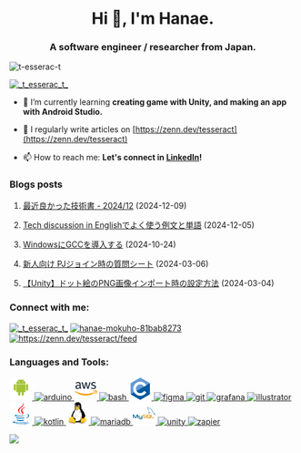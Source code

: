 <h1 align="center">Hi 👋, I'm Hanae.</h1>
<h3 align="center">A software engineer / researcher from Japan.</h3>

<p align="left"> <img src="https://komarev.com/ghpvc/?username=t-esserac-t&label=Profile%20views&color=0e75b6&style=flat" alt="t-esserac-t" /> </p>

<p align="left"> <a href="https://twitter.com/_t_esserac_t_" target="blank"><img src="https://img.shields.io/twitter/follow/_t_esserac_t_?logo=twitter&style=for-the-badge" alt="_t_esserac_t_" /></a> </p>

- 🌱 I’m currently learning **creating game with Unity, and making an app with Android Studio.**

- 📝 I regularly write articles on [https://zenn.dev/tesseract](https://zenn.dev/tesseract)

- 📫 How to reach me: **Let's connect in [LinkedIn](https://www.linkedin.com/in/hanae-mokuho-81bab8273/)!**

### Blogs posts


<!-- BLOG-POST-LIST:START -->
 1. [最近良かった技術書 - 2024/12](https://zenn.dev/tesseract/articles/76f5dcc4656679) (2024-12-09)

 2. [Tech discussion in Englishでよく使う例文と単語](https://zenn.dev/tesseract/articles/475c97e7498ab3) (2024-12-05)

 3. [WindowsにGCCを導入する](https://zenn.dev/tesseract/articles/9f13f1e52824e0) (2024-10-24)

 4. [新人向け PJジョイン時の質問シート](https://zenn.dev/tesseract/articles/686659f6f1a663) (2024-03-06)

 5. [【Unity】ドット絵のPNG画像インポート時の設定方法](https://zenn.dev/tesseract/articles/ed36bc8f24c28d) (2024-03-04)
<!-- BLOG-POST-LIST:END -->

<h3 align="left">Connect with me:</h3>
<p align="left">
<a href="https://twitter.com/_t_esserac_t_" target="blank"><img align="center" src="https://raw.githubusercontent.com/rahuldkjain/github-profile-readme-generator/master/src/images/icons/Social/twitter.svg" alt="_t_esserac_t_" height="30" width="40" /></a>
<a href="https://linkedin.com/in/hanae-mokuho-81bab8273" target="blank"><img align="center" src="https://raw.githubusercontent.com/rahuldkjain/github-profile-readme-generator/master/src/images/icons/Social/linked-in-alt.svg" alt="hanae-mokuho-81bab8273" height="30" width="40" /></a>
<a href="https://zenn.dev/tesseract/feed" target="blank"><img align="center" src="https://raw.githubusercontent.com/rahuldkjain/github-profile-readme-generator/master/src/images/icons/Social/rss.svg" alt="https://zenn.dev/tesseract/feed" height="30" width="40" /></a>
</p>

<h3 align="left">Languages and Tools:</h3>
<p align="left"> <a href="https://developer.android.com" target="_blank" rel="noreferrer"> <img src="https://raw.githubusercontent.com/devicons/devicon/master/icons/android/android-original-wordmark.svg" alt="android" width="40" height="40"/> </a> <a href="https://www.arduino.cc/" target="_blank" rel="noreferrer"> <img src="https://cdn.worldvectorlogo.com/logos/arduino-1.svg" alt="arduino" width="40" height="40"/> </a> <a href="https://aws.amazon.com" target="_blank" rel="noreferrer"> <img src="https://raw.githubusercontent.com/devicons/devicon/master/icons/amazonwebservices/amazonwebservices-original-wordmark.svg" alt="aws" width="40" height="40"/> </a> <a href="https://www.gnu.org/software/bash/" target="_blank" rel="noreferrer"> <img src="https://www.vectorlogo.zone/logos/gnu_bash/gnu_bash-icon.svg" alt="bash" width="40" height="40"/> </a> <a href="https://www.cprogramming.com/" target="_blank" rel="noreferrer"> <img src="https://raw.githubusercontent.com/devicons/devicon/master/icons/c/c-original.svg" alt="c" width="40" height="40"/> </a> <a href="https://www.figma.com/" target="_blank" rel="noreferrer"> <img src="https://www.vectorlogo.zone/logos/figma/figma-icon.svg" alt="figma" width="40" height="40"/> </a> <a href="https://git-scm.com/" target="_blank" rel="noreferrer"> <img src="https://www.vectorlogo.zone/logos/git-scm/git-scm-icon.svg" alt="git" width="40" height="40"/> </a> <a href="https://grafana.com" target="_blank" rel="noreferrer"> <img src="https://www.vectorlogo.zone/logos/grafana/grafana-icon.svg" alt="grafana" width="40" height="40"/> </a> <a href="https://www.adobe.com/in/products/illustrator.html" target="_blank" rel="noreferrer"> <img src="https://www.vectorlogo.zone/logos/adobe_illustrator/adobe_illustrator-icon.svg" alt="illustrator" width="40" height="40"/> </a> <a href="https://www.java.com" target="_blank" rel="noreferrer"> <img src="https://raw.githubusercontent.com/devicons/devicon/master/icons/java/java-original.svg" alt="java" width="40" height="40"/> </a> <a href="https://kotlinlang.org" target="_blank" rel="noreferrer"> <img src="https://www.vectorlogo.zone/logos/kotlinlang/kotlinlang-icon.svg" alt="kotlin" width="40" height="40"/> </a> <a href="https://www.linux.org/" target="_blank" rel="noreferrer"> <img src="https://raw.githubusercontent.com/devicons/devicon/master/icons/linux/linux-original.svg" alt="linux" width="40" height="40"/> </a> <a href="https://mariadb.org/" target="_blank" rel="noreferrer"> <img src="https://www.vectorlogo.zone/logos/mariadb/mariadb-icon.svg" alt="mariadb" width="40" height="40"/> </a> <a href="https://www.mysql.com/" target="_blank" rel="noreferrer"> <img src="https://raw.githubusercontent.com/devicons/devicon/master/icons/mysql/mysql-original-wordmark.svg" alt="mysql" width="40" height="40"/> </a> <a href="https://unity.com/" target="_blank" rel="noreferrer"> <img src="https://www.vectorlogo.zone/logos/unity3d/unity3d-icon.svg" alt="unity" width="40" height="40"/> </a> <a href="https://zapier.com" target="_blank" rel="noreferrer"> <img src="https://www.vectorlogo.zone/logos/zapier/zapier-icon.svg" alt="zapier" width="40" height="40"/> </a> </p>

<p><img align="left" src="https://github-readme-stats.vercel.app/api/top-langs?username=tesseract&show_icons=true&locale=en&layout=compact"/></p>

